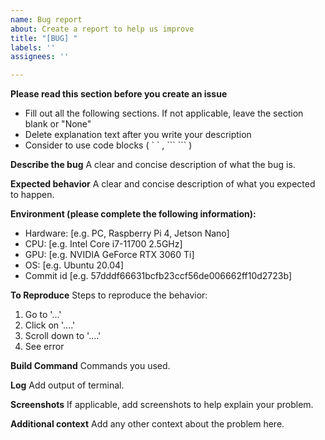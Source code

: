 ```yaml
---
name: Bug report
about: Create a report to help us improve
title: "[BUG] "
labels: ''
assignees: ''

---
```


**Please read this section before you create an issue**
- Fill out all the following sections. If not applicable, leave the section blank or "None"
- Delete explanation text after you write your description
- Consider to use code blocks ( \` \` , \`\`\`  \`\`\` )

**Describe the bug**
A clear and concise description of what the bug is.

**Expected behavior**
A clear and concise description of what you expected to happen.

**Environment (please complete the following information):**
 - Hardware: [e.g. PC, Raspberry Pi 4, Jetson Nano]
 - CPU: [e.g. Intel Core i7-11700 2.5GHz]
 - GPU: [e.g. NVIDIA GeForce RTX 3060 Ti]
 - OS: [e.g. Ubuntu 20.04]
 - Commit id [e.g. 57dddf66631bcfb23ccf56de006662ff10d2723b]

**To Reproduce**
Steps to reproduce the behavior:
1. Go to '...'
2. Click on '....'
3. Scroll down to '....'
4. See error

**Build Command**
Commands you used.

**Log**
Add output of terminal.

**Screenshots**
If applicable, add screenshots to help explain your problem.

**Additional context**
Add any other context about the problem here.
